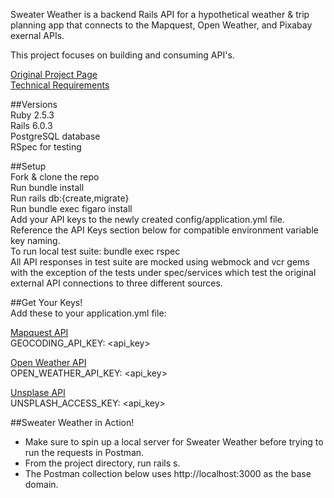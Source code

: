 Sweater Weather is a backend Rails API for a hypothetical weather & trip planning app that connects to the Mapquest, Open Weather, and Pixabay exernal APIs.

This project focuses on building and consuming API's.

[Original Project Page](https://backend.turing.io/module3/projects/sweater_weather/)<br>
[Technical Requirements](https://backend.turing.io/module3/projects/sweater_weather/requirements)

##Versions<br>
Ruby 2.5.3<br>
Rails 6.0.3<br>
PostgreSQL database<br>
RSpec for testing<br>

##Setup<br>
Fork & clone the repo<br>
Run bundle install<br>
Run rails db:{create,migrate}<br>
Run bundle exec figaro install<br>
Add your API keys to the newly created config/application.yml file. Reference the API Keys section below for compatible environment variable key naming.<br>
To run local test suite: bundle exec rspec<br>
All API responses in test suite are mocked using webmock and vcr gems with the exception of the tests under spec/services which test the original external API connections to three different sources.<br>

##Get Your Keys!<br>
Add these to your application.yml file:<br>

[Mapquest API](https://developer.mapquest.com/documentation/geocoding-api/)<br>
GEOCODING_API_KEY: <api_key><br>

[Open Weather API](https://openweathermap.org/api/one-call-api)<br>
OPEN_WEATHER_API_KEY: <api_key><br>

[Unsplase API](https://unsplash.com/developers)<br>
UNSPLASH_ACCESS_KEY: <api_key><br>

##Sweater Weather in Action!
- Make sure to spin up a local server for Sweater Weather before trying to run the requests in Postman.
- From the project directory, run rails s.
- The Postman collection below uses http://localhost:3000 as the base domain.
